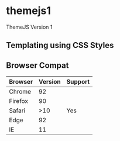 # themejs1
ThemeJS Version 1






## Templating using CSS Styles



## Browser Compat

| Browser | Version | Support |
|---------|---------|---------|
| Chrome  | 92      |         |
| Firefox | 90      |         |
| Safari  | >10     | Yes     |
| Edge    | 92      |         |
| IE      | 11      |         |
